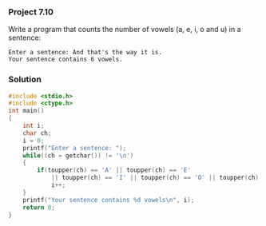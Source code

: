 ### Project 7.10

Write a program that counts the number of vowels (a, e, i, o and u) in a sentence:
```
Enter a sentence: And that's the way it is.
Your sentence contains 6 vowels.
```

### Solution

```c
#include <stdio.h>
#include <ctype.h>
int main()
{
    int i;
    char ch;
    i = 0;
    printf("Enter a sentence: ");
    while((ch = getchar()) != '\n')
    {
        if(toupper(ch) == 'A' || toupper(ch) == 'E' 
            || toupper(ch) == 'I' || toupper(ch) == 'O' || toupper(ch) == 'U')
            i++;
    }
    printf("Your sentence contains %d vowels\n", i);
    return 0;
}
```
